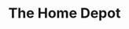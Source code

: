 ---
title: "The Home Depot"
url: /chicago/the-home-depot-south-clinton-street/
shop: doityourself
---